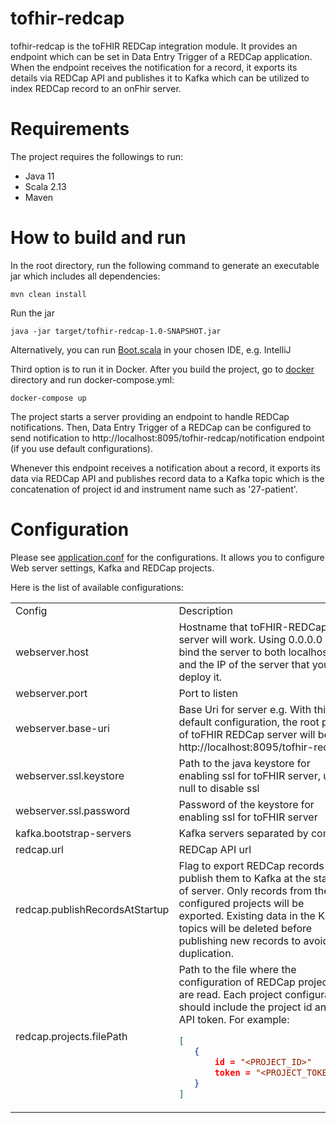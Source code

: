 # tofhir-redcap
tofhir-redcap is the toFHIR REDCap integration module. It provides an endpoint which can be set in Data Entry Trigger of a 
REDCap application. When the endpoint receives the notification for a record, it exports its details via REDCap API and publishes it
to Kafka which can be utilized to index REDCap record to an onFhir server.

# Requirements
The project requires the followings to run:
- Java 11
- Scala 2.13
- Maven

# How to build and run 
In the root directory, run the following command to generate an executable jar which includes all dependencies:
```
mvn clean install
```

Run the jar
```
java -jar target/tofhir-redcap-1.0-SNAPSHOT.jar
```

Alternatively, you can run [Boot.scala](src/main/scala/io/tofhir/redcap/Boot.scala) in your chosen IDE, e.g. IntelliJ

Third option is to run it in Docker. After you build the project, go to [docker](docker) directory and run docker-compose.yml:
```
docker-compose up
```

The project starts a server providing an endpoint to handle REDCap notifications. Then, Data Entry Trigger of a 
REDCap can be configured to send notification to http://localhost:8095/tofhir-redcap/notification endpoint (if you use default configurations).

Whenever this endpoint receives a notification about a record, it exports its data via REDCap API and publishes record data
to a Kafka topic which is the concatenation of project id and instrument name such as '27-patient'.

# Configuration
Please see [application.conf](src/main/resources/application.conf) for the configurations. It allows you to configure Web server settings, Kafka
and REDCap projects. 

Here is the list of available configurations:

<table>
    <tr>
        <td> Config </td> 
        <td> Description </td>
        <td> Default Value </td>
    </tr>
    <tr>
        <td> webserver.host </td> 
        <td> Hostname that toFHIR-REDCap server will work. Using 0.0.0.0 will bind the server to both localhost and the IP of the server that you deploy it. </td>
        <td> 0.0.0.0 </td>
    </tr>
    <tr>
        <td> webserver.port </td> 
        <td> Port to listen </td>
        <td> 8095 </td>
    </tr>
    <tr>
        <td> webserver.base-uri </td> 
        <td> Base Uri for server e.g. With this default configuration, the root path of toFHIR REDCap server will be http://localhost:8095/tofhir-redcap </td>
        <td> tofhir-redcap </td>
    </tr>
    <tr>
        <td> webserver.ssl.keystore </td> 
        <td> Path to the java keystore for enabling ssl for toFHIR server, use null to disable ssl </td>
        <td> null </td>
    </tr>
    <tr>
        <td> webserver.ssl.password </td> 
        <td> Password of the keystore for enabling ssl for toFHIR server </td>
        <td> null </td>
    </tr>
    <tr>
        <td> kafka.bootstrap-servers </td> 
        <td> Kafka servers separated by comma </td>
        <td> localhost:9092 </td>
    </tr>
    <tr>
        <td> redcap.url </td> 
        <td> REDCap API url </td>
        <td> http://localhost:3000 </td>
    </tr>
    <tr>
        <td> redcap.publishRecordsAtStartup </td> 
        <td> Flag to export REDCap records and publish them to Kafka at the startup of server. Only records from the configured projects will be exported. Existing data in the Kafka topics will be deleted before publishing new records to avoid duplication.</td>
        <td> false </td>
     </tr>
    <tr>
        <td> redcap.projects.filePath </td>
        <td> Path to the file where the configuration of REDCap projects are read. Each project configuration should include the project id and API token. For example:
     
 ```json
 [
    {    
        id = "<PROJECT_ID>"    
        token = "<PROJECT_TOKEN>" 
    }
]
 ```
 </td>
<td> redcap-projects.json </td>
 </tr>
</table>